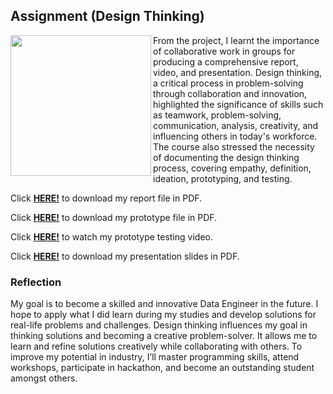 ## Assignment (Design Thinking)
<img align="left" width="225" src="https://raw.githubusercontent.com/lauyankai/Technology_and_Information_System/img/Design Thinking.png"/> 
From the project, I learnt the importance of collaborative work in groups for producing a comprehensive report, video, and presentation. Design thinking, a critical process in problem-solving through collaboration and innovation, highlighted the significance of skills such as teamwork, problem-solving, communication, analysis, creativity, and influencing others in today's workforce. The course also stressed the necessity of documenting the design thinking process, covering empathy, definition, ideation, prototyping, and testing.

Click <a href="https://github.com/lauyankai/Technology_and_Information_System/blob/main/Assignment%20(Design%20Thinking)/Design%20Thinking.pdf">**HERE!**</a> to download my report file in PDF.

Click <a href="https://github.com/lauyankai/Technology_and_Information_System/blob/main/Assignment%20(Design%20Thinking)/Prototype.pdf">**HERE!**</a> to download my prototype file in PDF.

Click <a href="https://www.canva.com/design/DAF0hvStADg/lS3HZ79EsTmqDMf9Eln_qw/view">**HERE!**</a> to watch my prototype testing video.

Click <a href="https://github.com/lauyankai/Technology_and_Information_System/blob/main/Assignment%20(Design%20Thinking)/Presentation%20Slides.pdf">**HERE!**</a> to download my presentation slides in PDF.

### Reflection
My goal is to become a skilled and innovative Data Engineer in the future. I hope to apply what I did learn during my studies and develop solutions for real-life problems and challenges. Design thinking influences my goal in thinking solutions and becoming a creative problem-solver. It allows me to learn and refine solutions creatively while collaborating with others. To improve my potential in industry, I’ll master programming skills, attend workshops, participate in hackathon, and become an outstanding student amongst others.
